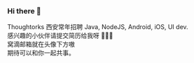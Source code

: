 ### Hi there 👋

<!--
**sddtc/sddtc** is a ✨ _special_ ✨ repository because its `README.md` (this file) appears on your GitHub profile.

Here are some ideas to get you started:

- 🔭 I’m currently working on ...
- 🌱 I’m currently learning ...
- 👯 I’m looking to collaborate on ...
- 🤔 I’m looking for help with ...
- 💬 Ask me about ...
- 📫 How to reach me: ...
- 😄 Pronouns: ...
- ⚡ Fun fact: ...
-->

Thoughtorks 西安常年招聘 Java, NodeJS, Android, iOS, UI dev.  
感兴趣的小伙伴请提交简历给我呀 🥳🥳🥳  
窝滴邮箱就在头像下方嗷  
期待可以和你一起共事。  

